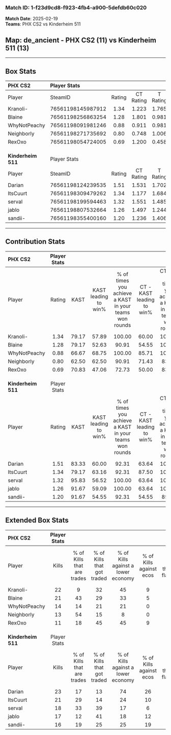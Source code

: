 ### Match ID: 1-f23d9cd8-f923-4fb4-a900-5defdb60c020  
**Match Date**: 2025-02-19  
**Teams**: PHX CS2 vs Kinderheim 511  

## **Map**: de_ancient - PHX CS2 (11) vs Kinderheim 511 (13)  
---  

## Box Stats  

| **PHX CS2**        | Player Stats      |        |           |          |       |       |       |         |        |      |     |
| :- | :- | :-: | :-: | :-: | :-: | :-: | :-: | :-: | :-: | :-: | :-: |
| Player             | SteamID           | Rating | CT Rating | T Rating | KAST  |  ADR  | Kills | Assists | Deaths | K/D  | HS% |
| Kranoli-           | 76561198145987912 |  1.34  |   1.223   |  1.765   | 79.17 | 99.3  |  22   |    8    |   20   | 1.10 | 45  |
| Blaine             | 76561198256863254 |  1.28  |   1.801   |  0.981   | 79.17 | 105.8 |  21   |    8    |   22   | 0.95 | 47  |
| WhyNotPeachy       | 76561198091981246 |  0.88  |   0.911   |  0.981   | 66.67 | 53.1  |  14   |    3    |   16   | 0.88 | 42  |
| Neighborly         | 76561198271735692 |  0.80  |   0.748   |  1.006   | 62.50 | 56.0  |  13   |    3    |   17   | 0.76 | 46  |
| RexOxo             | 76561198054724005 |  0.69  |   1.200   |  0.458   | 70.83 | 51.3  |  11   |    5    |   21   | 0.52 | 54  |
|                    |                   |        |           |          |       |       |       |         |        |      |     |
|                    |                   |        |           |          |       |       |       |         |        |      |     |
|                    |                   |        |           |          |       |       |       |         |        |      |     |
| **Kinderheim 511** | Player Stats      |        |           |          |       |       |       |         |        |      |     |
| Player             | SteamID           | Rating | CT Rating | T Rating | KAST  |  ADR  | Kills | Assists | Deaths | K/D  | HS% |
| Darian             | 76561198124239535 |  1.51  |   1.531   |  1.702   | 83.33 | 114.2 |  23   |   10    |   18   | 1.28 | 52  |
| ItsCuurt           | 76561198309479262 |  1.34  |   1.177   |  1.684   | 79.17 | 88.8  |  21   |    4    |   16   | 1.31 | 66  |
| serval             | 76561198199594463 |  1.32  |   1.551   |  1.485   | 95.83 | 71.2  |  18   |    5    |   15   | 1.20 | 61  |
| jablo              | 76561198807532664 |  1.26  |   1.497   |  1.244   | 91.67 | 77.8  |  17   |    5    |   16   | 1.06 | 52  |
| sandii-            | 76561198355400160 |  1.20  |   1.236   |  1.406   | 91.67 | 72.7  |  16   |    9    |   17   | 0.94 | 62  |
---  

## Contribution Stats  

| **PHX CS2**        | Player Stats |       |                      |                                                        |                           |                                                             |                          |                                                            |
| :- | :-: | :-: | :-: | :-: | :-: | :-: | :-: | :-: |
| Player             |    Rating    | KAST  | KAST leading to win% | % of times you achieve a KAST in your teams won rounds | CT - KAST leading to win% | CT - % of times you achieve a KAST in your teams won rounds | T - KAST leading to win% | T - % of times you achieve a KAST in your teams won rounds |
| Kranoli-           |     1.34     | 79.17 |        57.89         |                         100.00                         |           60.00           |                           100.00                            |          55.56           |                           100.00                           |
| Blaine             |     1.28     | 79.17 |        52.63         |                         90.91                          |           54.55           |                           100.00                            |          50.00           |                           80.00                            |
| WhyNotPeachy       |     0.88     | 66.67 |        68.75         |                         100.00                         |           85.71           |                           100.00                            |          55.56           |                           100.00                           |
| Neighborly         |     0.80     | 62.50 |        62.50         |                         90.91                          |           71.43           |                            83.33                            |          55.56           |                           100.00                           |
| RexOxo             |     0.69     | 70.83 |        47.06         |                         72.73                          |           50.00           |                            83.33                            |          42.86           |                           60.00                            |
|                    |              |       |                      |                                                        |                           |                                                             |                          |                                                            |
|                    |              |       |                      |                                                        |                           |                                                             |                          |                                                            |
|                    |              |       |                      |                                                        |                           |                                                             |                          |                                                            |
| **Kinderheim 511** | Player Stats |       |                      |                                                        |                           |                                                             |                          |                                                            |
| Player             |    Rating    | KAST  | KAST leading to win% | % of times you achieve a KAST in your teams won rounds | CT - KAST leading to win% | CT - % of times you achieve a KAST in your teams won rounds | T - KAST leading to win% | T - % of times you achieve a KAST in your teams won rounds |
| Darian             |     1.51     | 83.33 |        60.00         |                         92.31                          |           63.64           |                           100.00                            |          55.56           |                           83.33                            |
| ItsCuurt           |     1.34     | 79.17 |        63.16         |                         92.31                          |           87.50           |                           100.00                            |          45.45           |                           83.33                            |
| serval             |     1.32     | 95.83 |        56.52         |                         100.00                         |           63.64           |                           100.00                            |          50.00           |                           100.00                           |
| jablo              |     1.26     | 91.67 |        59.09         |                         100.00                         |           63.64           |                           100.00                            |          54.55           |                           100.00                           |
| sandii-            |     1.20     | 91.67 |        54.55         |                         92.31                          |           54.55           |                            85.71                            |          54.55           |                           100.00                           |
---  

## Extended Box Stats  

| **PHX CS2**        | Player Stats |                            |                            |                                    |                         |                              |                                 |        |                             |                                     |                          |                               |                            |
| :- | :-: | :-: | :-: | :-: | :-: | :-: | :-: | :-: | :-: | :-: | :-: | :-: | :-: |
| Player             |    Kills     | % of Kills that are trades | % of Kills that got traded | % of Kills against a lower economy | % of Kills against ecos | % of Kills that are flawless | % of Kills that are close duels | Deaths | % of Deaths that get traded | % of Deaths against a lower economy | % of Deaths against ecos | % of Deaths that are flawless | % of Deaths that are close |
| Kranoli-           |      22      |             9              |             32             |                 45                 |            9            |              73              |                9                |   20   |             35              |                 25                  |            5             |              40               |             20             |
| Blaine             |      21      |             43             |             29             |                 33                 |            5            |              52              |               14                |   22   |             23              |                 27                  |            5             |              73               |             5              |
| WhyNotPeachy       |      14      |             14             |             21             |                 21                 |            0            |              71              |                0                |   16   |             19              |                 25                  |            0             |              88               |             0              |
| Neighborly         |      13      |             54             |             15             |                 8                  |            0            |              46              |                0                |   17   |             18              |                 24                  |            6             |              53               |             6              |
| RexOxo             |      11      |             18             |             45             |                 45                 |            9            |              55              |                0                |   21   |             29              |                 19                  |            0             |              67               |             5              |
|                    |              |                            |                            |                                    |                         |                              |                                 |        |                             |                                     |                          |                               |                            |
|                    |              |                            |                            |                                    |                         |                              |                                 |        |                             |                                     |                          |                               |                            |
|                    |              |                            |                            |                                    |                         |                              |                                 |        |                             |                                     |                          |                               |                            |
| **Kinderheim 511** | Player Stats |                            |                            |                                    |                         |                              |                                 |        |                             |                                     |                          |                               |                            |
| Player             |    Kills     | % of Kills that are trades | % of Kills that got traded | % of Kills against a lower economy | % of Kills against ecos | % of Kills that are flawless | % of Kills that are close duels | Deaths | % of Deaths that get traded | % of Deaths against a lower economy | % of Deaths against ecos | % of Deaths that are flawless | % of Deaths that are close |
| Darian             |      23      |             17             |             13             |                 74                 |           26            |              61              |                9                |   18   |             28              |                 17                  |            11            |              61               |             6              |
| ItsCuurt           |      21      |             29             |             14             |                 24                 |           10            |              57              |               10                |   16   |             19              |                 25                  |            13            |              50               |             0              |
| serval             |      18      |             33             |             39             |                 17                 |            6            |              67              |                0                |   15   |             33              |                 33                  |            20            |              73               |             7              |
| jablo              |      17      |             12             |             41             |                 18                 |           12            |              65              |               12                |   16   |             31              |                 31                  |            13            |              63               |             13             |
| sandii-            |      16      |             19             |             25             |                 25                 |           19            |              69              |                6                |   17   |             29              |                 24                  |            6             |              53               |             6              |
